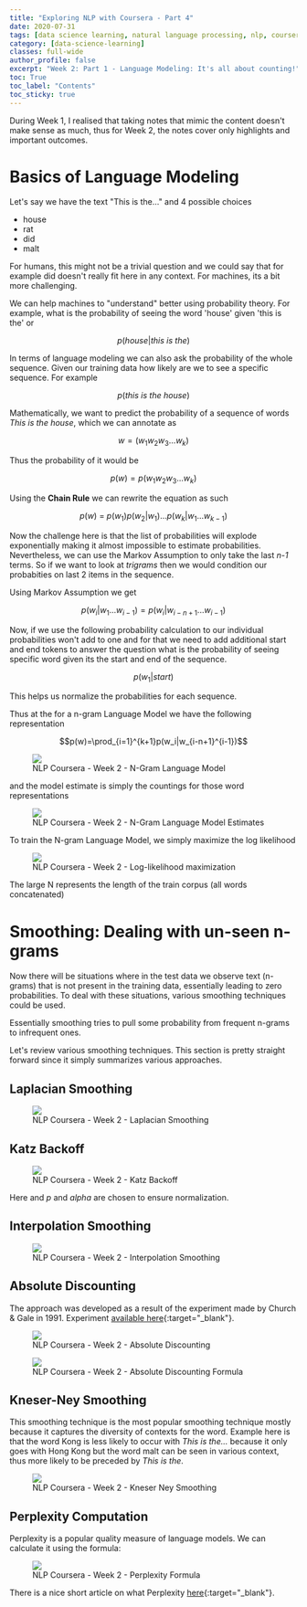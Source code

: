 ```yaml
---
title: "Exploring NLP with Coursera - Part 4"
date: 2020-07-31
tags: [data science learning, natural language processing, nlp, coursera]
category: [data-science-learning]
classes: full-wide
author_profile: false
excerpt: "Week 2: Part 1 - Language Modeling: It's all about counting!"
toc: True
toc_label: "Contents"
toc_sticky: true
---
```


During Week 1, I realised that taking notes that mimic the content doesn't make sense as much, thus for Week 2, the notes cover only highlights and important outcomes.

# Basics of Language Modeling

Let's say we have the text "This is the..." and 4 possible choices

* house
* rat
* did
* malt

For humans, this might not be a trivial question and we could say that for example did doesn't really fit here in any context. For machines, its a bit more challenging.

We can help machines to "understand" better using probability theory. For example, what is the probability of seeing the word 'house' given 'this is the' or 

$$p(house|this\ is\ the)$$

In terms of language modeling we can also ask the probability of the whole sequence. Given our training data how likely are we to see a specific sequence. For example

$$p(this\ is\ the\ house)$$

Mathematically, we want to predict the probability of a sequence of words *This is the house*, which we can annotate as

$$w=(w_1w_2w_3...w_k)$$

Thus the probability of it would be

$$p(w)=p(w_1w_2w_3...w_k)$$

Using the **Chain Rule** we can rewrite the equation as such

$$p(w)\ =\ p(w_1)p(w_2|w_1)...p(w_k|w_1...w_{k-1})$$

Now the challenge here is that the list of probabilities will explode exponentially making it almost impossible to estimate probabilities. Nevertheless, we can use the Markov Assumption to only take the last *n-1* terms. So if we want to look at *trigrams* then we would condition our probabities on last 2 items in the sequence.

Using Markov Assumption we get

$$p(w_i|w_1...w_{i-1})=p(w_i|w_{i-n+1}...w_{i-1})$$

Now, if we use the following probability calculation to our individual probabilities won't add to one and for that we need to add additional start and end tokens to answer the question what is the probability of seeing specific word given its the start and end of the sequence.

$$p(w_1|start)$$

This helps us normalize the probabilities for each sequence.

Thus at the for a n-gram Language Model we have the following representation

$$p(w)=\prod_{i=1}^{k+1}p(w_i|w_{i-n+1}^{i-1})$$

<figure>
    <img src="https://raw.githubusercontent.com/KamranMK/kamranmk.github.io/master/images/coursera-nlp/coursera-nlp-w1-32.png">
    <figcaption>NLP Coursera - Week 2 - N-Gram Language Model
    </figcaption>
</figure>

and the model estimate is simply the countings for those word representations

<figure>
    <img src="https://raw.githubusercontent.com/KamranMK/kamranmk.github.io/master/images/coursera-nlp/coursera-nlp-w1-33.png">
    <figcaption>NLP Coursera - Week 2 - N-Gram Language Model Estimates
    </figcaption>
</figure>

To train the N-gram Language Model, we simply maximize the log likelihood

<figure>
    <img src="https://raw.githubusercontent.com/KamranMK/kamranmk.github.io/master/images/coursera-nlp/coursera-nlp-w1-34.png">
    <figcaption>NLP Coursera - Week 2 - Log-likelihood maximization
    </figcaption>
</figure>

The large N represents the length of the train corpus (all words concatenated)

# Smoothing: Dealing with un-seen n-grams

Now there will be situations where in the test data we observe text (n-grams) that is not present in the training data, essentially leading to zero probabilities. To deal with these situations, various smoothing techniques could be used. 

Essentially smoothing tries to pull some probability from frequent n-grams to infrequent ones.

Let's review various smoothing techniques. This section is pretty straight forward since it simply summarizes various approaches.

## Laplacian Smoothing

<figure>
    <img src="https://raw.githubusercontent.com/KamranMK/kamranmk.github.io/master/images/coursera-nlp/coursera-nlp-w1-35.png">
    <figcaption>NLP Coursera - Week 2 - Laplacian Smoothing
    </figcaption>
</figure>


## Katz Backoff

<figure>
    <img src="https://raw.githubusercontent.com/KamranMK/kamranmk.github.io/master/images/coursera-nlp/coursera-nlp-w1-36.png">
    <figcaption>NLP Coursera - Week 2 - Katz Backoff
    </figcaption>
</figure>

Here and *p* and *alpha* are chosen to ensure normalization.

## Interpolation Smoothing

<figure>
    <img src="https://raw.githubusercontent.com/KamranMK/kamranmk.github.io/master/images/coursera-nlp/coursera-nlp-w1-37.png">
    <figcaption>NLP Coursera - Week 2 - Interpolation Smoothing
    </figcaption>
</figure>

## Absolute Discounting

The approach was developed as a result of the experiment made by Church & Gale in 1991. Experiment [available here](https://web.stanford.edu/~jurafsky/slp3/4.pdf){:target="_blank"}.

<figure>
    <img src="https://raw.githubusercontent.com/KamranMK/kamranmk.github.io/master/images/coursera-nlp/coursera-nlp-w1-38.png">
    <figcaption>NLP Coursera - Week 2 - Absolute Discounting
    </figcaption>
</figure>

<figure>
    <img src="https://raw.githubusercontent.com/KamranMK/kamranmk.github.io/master/images/coursera-nlp/coursera-nlp-w1-39.png">
    <figcaption>NLP Coursera - Week 2 - Absolute Discounting Formula
    </figcaption>
</figure>

## Kneser-Ney Smoothing

This smoothing technique is the most popular smoothing technique mostly because it captures the diversity of contexts for the word. Example here is that the word Kong is less likely to occur with *This is the...* because it only goes with Hong Kong but the word malt can be seen in various context, thus more likely to be preceded by *This is the*.

<figure>
    <img src="https://raw.githubusercontent.com/KamranMK/kamranmk.github.io/master/images/coursera-nlp/coursera-nlp-w1-39.png">
    <figcaption>NLP Coursera - Week 2 - Kneser Ney Smoothing
    </figcaption>
</figure>

## Perplexity Computation

Perplexity is a popular quality measure of language models. We can calculate it using the formula:

<figure>
    <img src="https://raw.githubusercontent.com/KamranMK/kamranmk.github.io/master/images/coursera-nlp/coursera-nlp-w1-40.png">
    <figcaption>NLP Coursera - Week 2 - Perplexity Formula
    </figcaption>
</figure>

There is a nice short article on what Perplexity [here](https://towardsdatascience.com/perplexity-intuition-and-derivation-105dd481c8f3){:target="_blank"}.